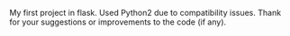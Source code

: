 My first project in flask.
Used Python2 due to compatibility issues.
Thank for your suggestions or improvements to the code (if any).

